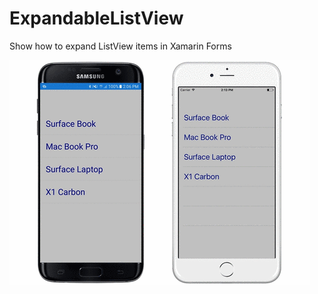 # ExpandableListView
Show how to expand ListView items in Xamarin Forms

<img src="https://github.com/HoussemDellai/ExpandableListView/blob/master/Items/giphy.gif?raw=true"/>
